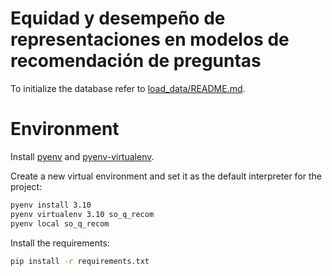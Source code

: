 # Equidad y desempeño de representaciones en modelos de recomendación de preguntas

To initialize the database refer to [load_data/README.md](load_data/README.md).

# Environment

Install [pyenv](https://github.com/pyenv/pyenv) and [pyenv-virtualenv](https://github.com/pyenv/pyenv-virtualenv).

Create a new virtual environment and set it as the default interpreter for the project:

```bash
pyenv install 3.10
pyenv virtualenv 3.10 so_q_recom
pyenv local so_q_recom
```

Install the requirements:

```bash
pip install -r requirements.txt
```